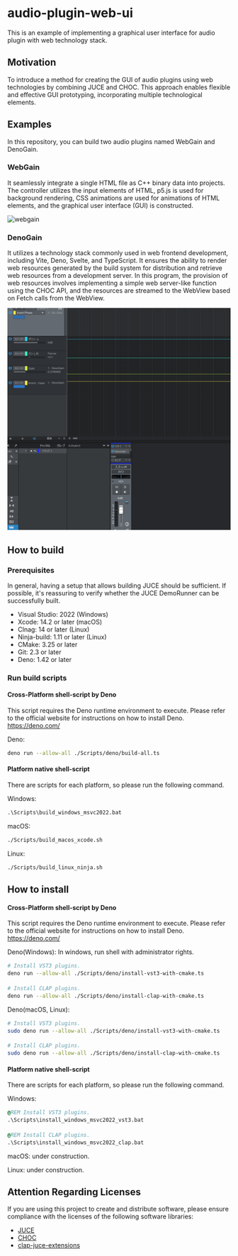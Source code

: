 # audio-plugin-web-ui
This is an example of implementing a graphical user interface for audio plugin with web technology stack.

## Motivation

To introduce a method for creating the GUI of audio plugins using web technologies by combining JUCE and CHOC. This approach enables flexible and effective GUI prototyping, incorporating multiple technological elements.

## Examples

In this repository, you can build two audio plugins named WebGain and DenoGain.

### WebGain

It seamlessly integrate a single HTML file as C++ binary data into projects. The controller utilizes the input elements of HTML, p5.js is used for background rendering, CSS animations are used for animations of HTML elements, and the graphical user interface (GUI) is constructed.

![webgain](img/webgain.gif)

### DenoGain

It utilizes a technology stack commonly used in web frontend development, including Vite, Deno, Svelte, and TypeScript. It ensures the ability to render web resources generated by the build system for distribution and retrieve web resources from a development server. In this program, the provision of web resources involves implementing a simple web server-like function using the CHOC API, and the resources are streamed to the WebView based on Fetch calls from the WebView.

![DenoGain](img/denogain.gif)

## How to build

### Prerequisites

In general, having a setup that allows building JUCE should be sufficient. If possible, it's reassuring to verify whether the JUCE DemoRunner can be successfully built.

+ Visual Studio: 2022 (Windows)
+ Xcode: 14.2 or later (macOS)
+ Clnag: 14 or later (Linux)
+ Ninja-build: 1.11 or later (Linux)
+ CMake: 3.25 or later
+ Git: 2.3 or later
+ Deno: 1.42 or later

### Run build scripts

#### Cross-Platform shell-script by Deno

This script requires the Deno runtime environment to execute.
Please refer to the official website for instructions on how to install Deno.
https://deno.com/

Deno:
```sh
deno run --allow-all ./Scripts/deno/build-all.ts
```

#### Platform native shell-script

There are scripts for each platform, so please run the following command.

Windows:
```bat
.\Scripts\build_windows_msvc2022.bat
```

macOS:
```sh
./Scripts/build_macos_xcode.sh
```

Linux:
```sh
./Scripts/build_linux_ninja.sh
```

## How to install

#### Cross-Platform shell-script by Deno

This script requires the Deno runtime environment to execute.
Please refer to the official website for instructions on how to install Deno.
https://deno.com/

Deno(Windows):
In windows, run shell with administrator rights.
```sh
# Install VST3 plugins.
deno run --allow-all ./Scripts/deno/install-vst3-with-cmake.ts

# Install CLAP plugins.
deno run --allow-all ./Scripts/deno/install-clap-with-cmake.ts
```

Deno(macOS, Linux):
```sh
# Install VST3 plugins.
sudo deno run --allow-all ./Scripts/deno/install-vst3-with-cmake.ts

# Install CLAP plugins.
sudo deno run --allow-all ./Scripts/deno/install-clap-with-cmake.ts
```

#### Platform native shell-script

There are scripts for each platform, so please run the following command.

Windows:
```bat
@REM Install VST3 plugins.
.\Scripts\install_windows_msvc2022_vst3.bat

@REM Install CLAP plugins.
.\Scripts\install_windows_msvc2022_clap.bat
```

macOS: under construction.

Linux: under construction.

## Attention Regarding Licenses

If you are using this project to create and distribute software, please ensure compliance with the licenses of the following software libraries:

+ [JUCE](https://github.com/juce-framework/JUCE)  
+ [CHOC](https://github.com/Tracktion/choc)  
+ [clap-juce-extensions](https://github.com/free-audio/clap-juce-extensions)  
